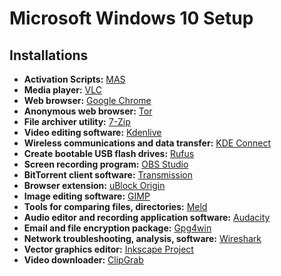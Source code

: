 # Microsoft Windows 10 Setup

## Installations

- **Activation Scripts:** [MAS](https://github.com/massgravel/Microsoft-Activation-Scripts)
 - **Media player:** [VLC](https://www.videolan.org/)
 - **Web browser:** [Google Chrome](https://www.google.com/intl/en_in/chrome/)
- **Anonymous web browser:** [Tor](https://www.torproject.org/download/)
 - **File archiver utility:** [7-Zip](https://www.7-zip.org/)
- **Video editing software:** [Kdenlive](https://kdenlive.org/en/)
 - **Wireless communications and data transfer:** [KDE Connect](https://kdeconnect.kde.org/)
 - **Create bootable USB flash drives:** [Rufus](https://github.com/pbatard/rufus/)
- **Screen recording program:** [OBS Studio](https://obsproject.com/)
 - **BitTorrent client software:** [Transmission](https://transmissionbt.com/download/)
 - **Browser extension:** [uBlock Origin](https://chrome.google.com/webstore/detail/ublock-origin/cjpalhdlnbpafiamejdnhcphjbkeiagm?hl=en)
- **Image editing software:** [GIMP](https://www.gimp.org/)
- **Tools for comparing files, directories:** [Meld](https://meldmerge.org/)
- **Audio editor and recording application software:** [Audacity](https://www.audacityteam.org/download/)
- **Email and file encryption package:** [Gpg4win](https://www.gpg4win.org/)
- **Network troubleshooting, analysis, software:** [Wireshark](https://www.wireshark.org/)
- **Vector graphics editor:** [Inkscape Project](https://inkscape.org/)
- **Video downloader:** [ClipGrab](https://clipgrab.de/update/en)
